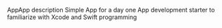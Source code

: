 AppApp description
Simple App for a day one App development starter to familiarize
with Xcode and Swift programming
